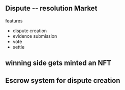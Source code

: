 ## Dispute -- resolution Market

features
- dispute creation
- evidence submission
- vote
- settle

## winning side gets minted an NFT

## Escrow system for dispute creation
